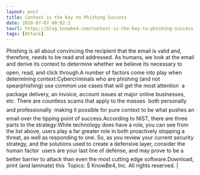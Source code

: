 ```yaml
---
layout: post
title: Context is the Key to Phishing Success
date: 2018-07-07 00:02:1
tourl: https://blog.knowbe4.com/context-is-the-key-to-phishing-success
tags: [Attack]
---
```

Phishing is all about convincing the recipient that the email is valid and, therefore, needs to be read and addressed. As humans, we look at the email and derive its context to determine whether we believe its necessary to open, read, and click through.A number of factors come into play when determining context:Cybercriminals who are phishing (and not spearphishing) use common use cases that will get the most attention  a package delivery, an invoice, account issues at major online businesses, etc. There are countless scams that apply to the masses  both personally and professionally  making it possible for pure context to be what pushes an email over the tipping point of success.According to NIST, there are three parts to the strategy:While technology does have a role, you can see from the list above, users play a far greater role in both proactively stopping a threat, as well as responding to one. So, as you review your current security strategy, and the solutions used to create a defensive layer, consider the human factor  users are your last line of defense, and may prove to be a better barrier to attack than even the most cutting edge software.Download, print (and laminate) this  Topics: Š KnowBe4, Inc. All rights reserved. | 